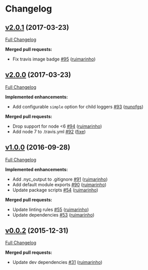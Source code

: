 # Changelog

## [v2.0.1](https://github.com/seegno/debugnyan/tree/v2.0.1) (2017-03-23)
[Full Changelog](https://github.com/seegno/debugnyan/compare/v2.0.0...v2.0.1)

**Merged pull requests:**

- Fix travis image badge [\#95](https://github.com/seegno/debugnyan/pull/95) ([ruimarinho](https://github.com/ruimarinho))

## [v2.0.0](https://github.com/seegno/debugnyan/tree/v2.0.0) (2017-03-23)
[Full Changelog](https://github.com/seegno/debugnyan/compare/v1.0.0...v2.0.0)

**Implemented enhancements:**

- Add configurable `simple` option for child loggers [\#93](https://github.com/seegno/debugnyan/pull/93) ([nunofgs](https://github.com/nunofgs))

**Merged pull requests:**

- Drop support for node \<6 [\#94](https://github.com/seegno/debugnyan/pull/94) ([ruimarinho](https://github.com/ruimarinho))
- Add node 7 to .travis.yml [\#92](https://github.com/seegno/debugnyan/pull/92) ([fixe](https://github.com/fixe))

## [v1.0.0](https://github.com/seegno/debugnyan/tree/v1.0.0) (2016-09-28)
[Full Changelog](https://github.com/seegno/debugnyan/compare/v0.0.2...v1.0.0)

**Implemented enhancements:**

- Add .nyc\_output to .gitignore [\#91](https://github.com/seegno/debugnyan/pull/91) ([ruimarinho](https://github.com/ruimarinho))
- Add default module exports [\#90](https://github.com/seegno/debugnyan/pull/90) ([ruimarinho](https://github.com/ruimarinho))
- Update package scripts [\#54](https://github.com/seegno/debugnyan/pull/54) ([ruimarinho](https://github.com/ruimarinho))

**Merged pull requests:**

- Update linting rules [\#55](https://github.com/seegno/debugnyan/pull/55) ([ruimarinho](https://github.com/ruimarinho))
- Update dependencies [\#53](https://github.com/seegno/debugnyan/pull/53) ([ruimarinho](https://github.com/ruimarinho))

## [v0.0.2](https://github.com/seegno/debugnyan/tree/v0.0.2) (2015-12-31)
[Full Changelog](https://github.com/seegno/debugnyan/compare/v0.0.1...v0.0.2)

**Merged pull requests:**

- Update dev dependencies [\#31](https://github.com/seegno/debugnyan/pull/31) ([ruimarinho](https://github.com/ruimarinho))


